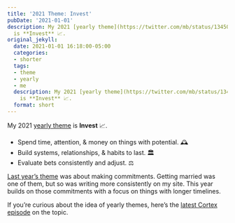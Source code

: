 ```yaml
---
title: '2021 Theme: Invest'
pubDate: '2021-01-01'
description: My 2021 [yearly theme](https://twitter.com/mb/status/1345050751643619335)
  is **Invest** 📈.
original_jekyll:
  date: 2021-01-01 16:18:00-05:00
  categories:
  - shorter
  tags:
  - theme
  - yearly
  - me
  description: My 2021 [yearly theme](https://twitter.com/mb/status/1345050751643619335)
    is **Invest** 📈.
  format: short
---
```


My 2021 [yearly theme](https://twitter.com/mb/status/1345050751643619335) is **Invest** 📈.

* Spend time, attention, & money on things with potential. 🕰
* Build systems, relationships, & habits to last. 🏛
* Evaluate bets consistently and adjust. ⚖️

[Last year’s theme](https://twitter.com/mb/status/1212389093650419713) was about making commitments. Getting married was one of them, but so was writing more consistently on my site. This year builds on those commitments with a focus on things with longer timelines.

If you’re curious about the idea of yearly themes, here’s the [latest Cortex episode](https://relay.fm/cortex/110) on the topic.